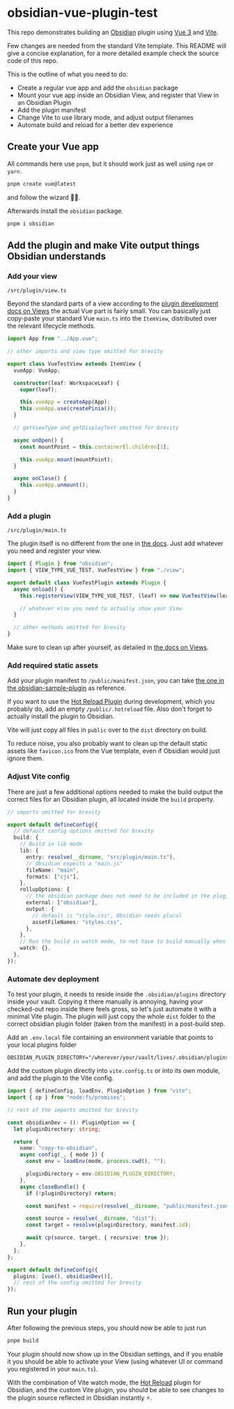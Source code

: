 # obsidian-vue-plugin-test

This repo demonstrates building an [Obsidian](https://obsidian.md/) plugin using [Vue 3](https://vuejs.org/) and [Vite](https://vitejs.dev/).

Few changes are needed from the standard Vite template. This README will give a concise explanation, for a more detailed example check the source code of this repo.

This is the outline of what you need to do:

- Create a regular vue app and add the `obsidian` package
- Mount your vue app inside an Obsidian View, and register that View in an Obsidian Plugin
- Add the plugin manifest
- Change Vite to use library mode, and adjust output filenames
- Automate build and reload for a better dev experience

## Create your Vue app

All commands here use `pnpm`, but it should work just as well using `npm` or `yarn`.

```bash
pnpm create vue@latest
```

and follow the wizard 🧙‍♂️.

Afterwards install the `obsidian` package.

```bash
pnpm i obsidian
```

## Add the plugin and make Vite output things Obsidian understands

### Add your view

`/src/plugin/view.ts`

Beyond the standard parts of a view according to the [plugin development docs on Views](https://docs.obsidian.md/Plugins/User+interface/Views) the actual Vue part is fairly small. You can basically just copy-paste your standard Vue `main.ts` into the `ItemView`, distributed over the relevant lifecycle methods.

```ts
import App from "../App.vue";

// other imports and view type omitted for brevity

export class VueTestView extends ItemView {
  vueApp: VueApp;

  constructor(leaf: WorkspaceLeaf) {
    super(leaf);

    this.vueApp = createApp(App);
    this.vueApp.use(createPinia());
  }

  // getViewType and getDisplayText omitted for brevity

  async onOpen() {
    const mountPoint = this.containerEl.children[1];

    this.vueApp.mount(mountPoint);
  }

  async onClose() {
    this.vueApp.unmount();
  }
}
```

### Add a plugin

`/src/plugin/main.ts`

The plugin itself is no different from the one in [the docs](https://docs.obsidian.md/Plugins/User+interface/Views). Just add whatever you need and register your view.

```ts
import { Plugin } from "obsidian";
import { VIEW_TYPE_VUE_TEST, VueTestView } from "./view";

export default class VueTestPlugin extends Plugin {
  async onload() {
    this.registerView(VIEW_TYPE_VUE_TEST, (leaf) => new VueTestView(leaf));

    // whatever else you need to actually show your View
  }

  // other methods omitted for brevity
}
```

Make sure to clean up after yourself, as detailed in [the docs on Views](https://docs.obsidian.md/Plugins/User+interface/Views).

### Add required static assets

Add your plugin manifest to `/public/manifest.json`, you can take [the one in the obsidian-sample-plugin](https://github.com/obsidianmd/obsidian-sample-plugin/blob/master/manifest.json) as reference.

If you want to use the [Hot Reload Plugin](https://github.com/pjeby/hot-reload) during development, which you probably do, add an empty `/public/.hotreload` file. Also don't forget to actually install the plugin to Obsidian.

Vite will just copy all files in `public` over to the `dist` directory on build.

To reduce noise, you also probably want to clean up the default static assets like `favicon.ico` from the Vue template, even if Obsidian would just ignore them.

### Adjust Vite config

There are just a few additional options needed to make the build output the correct files for an Obsidian plugin, all located inside the `build` property.

```ts
// imports omitted for brevity

export default defineConfig({
  // default config options omitted for brevity
  build: {
    // Build in lib mode
    lib: {
      entry: resolve(__dirname, "src/plugin/main.ts"),
      // Obsidian expects a "main.js"
      fileName: "main",
      formats: ["cjs"],
    },
    rollupOptions: {
      // the obsidian package does not need to be included in the plugin
      external: ["obsidian"],
      output: {
        // default is "style.css", Obsidian needs plural
        assetFileNames: "styles.css",
      },
    },
    // Run the build in watch mode, to not have to build manually when making changes
    watch: {},
  },
});
```

### Automate dev deployment

To test your plugin, it needs to reside inside the `.obsidian/plugins` directory inside your vault. Copying it there manually is annoying, having your checked-out repo inside there feels gross, so let's just automate it with a minimal Vite plugin. The plugin will just copy the whole `dist` folder to the correct obsidian plugin folder (taken from the manifest) in a post-build step.

Add an `.env.local` file containing an environment variable that points to your local plugins folder

```env
OBSIDIAN_PLUGIN_DIRECTORY="/wherever/your/vault/lives/.obsidian/plugins"
```

Add the custom plugin directly into `vite.config.ts` or into its own module, and add the plugin to the Vite config.

```ts
import { defineConfig, loadEnv, PluginOption } from "vite";
import { cp } from "node:fs/promises";

// rest of the imports omitted for brevity

const obsidianDev = (): PluginOption => {
  let pluginDirectory: string;

  return {
    name: "copy-to-obsidian",
    async config(_, { mode }) {
      const env = loadEnv(mode, process.cwd(), "");

      pluginDirectory = env.OBSIDIAN_PLUGIN_DIRECTORY;
    },
    async closeBundle() {
      if (!pluginDirectory) return;

      const manifest = require(resolve(__dirname, "public/manifest.json"));

      const source = resolve(__dirname, "dist");
      const target = resolve(pluginDirectory, manifest.id);

      await cp(source, target, { recursive: true });
    },
  };
};

export default defineConfig({
  plugins: [vue(), obsidianDev()],
  // rest of the config omitted for brevity
});
```

## Run your plugin

After following the previous steps, you should now be able to just run

```bash
pnpm build
```

Your plugin should now show up in the Obsidian settings, and if you enable it you should be able to activate your View (using whatever UI or command you registered in your `main.ts`).

With the combination of Vite watch mode, the [Hot Reload](https://github.com/pjeby/hot-reload) plugin for Obsidian, and the custom Vite plugin, you should be able to see changes to the plugin source reflected in Obsidian instantly ⚡.
